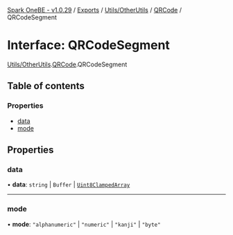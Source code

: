 [Spark OneBE - v1.0.29](../README.md) / [Exports](../modules.md) / [Utils/OtherUtils](../modules/Utils_OtherUtils.md) / [QRCode](../modules/Utils_OtherUtils.QRCode.md) / QRCodeSegment

# Interface: QRCodeSegment

[Utils/OtherUtils](../modules/Utils_OtherUtils.md).[QRCode](../modules/Utils_OtherUtils.QRCode.md).QRCodeSegment

## Table of contents

### Properties

- [data](Utils_OtherUtils.QRCode.QRCodeSegment.md#data)
- [mode](Utils_OtherUtils.QRCode.QRCodeSegment.md#mode)

## Properties

### data

• **data**: `string` \| `Buffer` \| [`Uint8ClampedArray`]( https://developer.mozilla.org/en-US/docs/Web/JavaScript/Reference/Global_Objects/Uint8ClampedArray )

___

### mode

• **mode**: ``"alphanumeric"`` \| ``"numeric"`` \| ``"kanji"`` \| ``"byte"``
